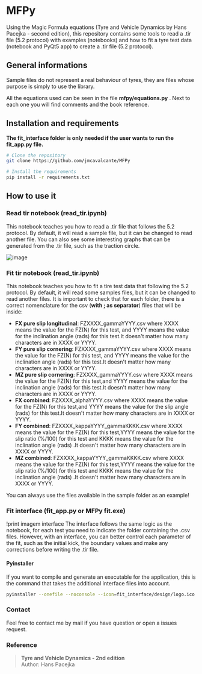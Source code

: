# MFPy
Using the Magic Formula equations (Tyre and Vehicle Dynamics by Hans Pacejka - second edition), this repository contains some tools to read a .tir file (5.2 protocol) with examples (notebooks) and how to fit a tyre test data (notebook and PyQt5 app) to create a .tir file (5.2 protocol). 

## General informations

Sample files do not represent a real behaviour of tyres, they are files whose purpose is simply to use the library.

All the equations used can be seen in the file **mfpy/equations.py** . Next to each one you will find comments and the book reference.


## Installation and requirements

**The fit_interface folder is only needed if the user wants to run the fit_app.py file.**

```bash
# Clone the repository
git clone https://github.com/jmcavalcante/MFPy

# Install the requirements
pip install -r requirements.txt
```

## How to use it

### Read tir notebook (read_tir.ipynb)
This notebook teaches you how to read a .tir file that follows the 5.2 protocol. By default, it will read a sample file, but it can be changed to read another file. You can also see some interesting graphs that can be generated from the .tir file, such as the traction circle.

![image](https://github.com/user-attachments/assets/a98af033-2850-41e3-a2e1-b04d16fc1d76)


### Fit tir notebook (read_tir.ipynb)
This notebook teaches you how to fit a tire test data that following the 5.2 protocol. By default, it will read some samples files, but it can be changed to read another files. It is important to check that for each folder, there is a correct nomenclature for the csv (**with ; as separator**) files that will be inside:

- **FX pure slip longitudinal**: FZXXXX_gammaYYYY.csv
    where XXXX means the value for the FZ(N) for this test, and YYYY means the value for the inclination angle (rads) for this test.It doesn't matter how many characters are in XXXX or YYYY.
- **FY pure slip cornering**: FZXXXX_gammaYYYY.csv
    where XXXX means the value for the FZ(N) for this test, and YYYY means the value for the inclination angle (rads) for this test.It doesn't matter how many characters are in XXXX or YYYY.
- **MZ pure slip cornering**: FZXXXX_gammaYYYY.csv
    where XXXX means the value for the FZ(N) for this test,and YYYY means the value for the inclination angle (rads) for this test.It doesn't matter how many characters are in XXXX or YYYY.
- **FX combined**: FZXXXX_alphaYYYY.csv
    where XXXX means the value for the FZ(N) for this test,and YYYY means the value for the slip angle (rads) for this test.It doesn't matter how many characters are in XXXX or YYYY.
- **FY combined**: FZXXXX_kappaYYYY_gammaKKKK.csv
    where XXXX means the value for the FZ(N) for this test,YYYY means the value for the slip ratio (%/100) for this test and KKKK means the value for the inclination angle (rads) .It doesn't matter how many characters are in XXXX or YYYY.
- **MZ combined**: FZXXXX_kappaYYYY_gammaKKKK.csv
    where XXXX means the value for the FZ(N) for this test,YYYY means the value for the slip ratio (%/100) for this test and KKKK means the value for the inclination angle (rads) .It doesn't matter how many characters are in XXXX or YYYY.

You can always use the files available in the sample folder as an example!


### Fit interface (fit_app.py or MFPy fit.exe)

!print imagem interface
The interface follows the same logic as the notebook, for each test you need to indicate the folder containing the .csv files. However, with an interface, you can better control each parameter of the fit, such as the initial kick, the boundary values and make any corrections before writing the .tir file.

#### Pyinstaller
If you want to compile and generate an executable for the application, this is the command that takes the additional interface files into account.
```bash
pyinstaller --onefile --noconsole --icon=fit_interface/design/logo.ico --add-data "fit_interface/design;fit_interface/design" --add-data "fit_interface/tir;fit_interface/tir" --distpath . --workpath . --name "MFPy fit" fit_app.py
```

### Contact

Feel free to contact me by mail if you have question or open a issues request.
### Reference
> **Tyre and Vehicle Dynamics - 2nd edition**  
> Author: Hans Pacejka  

